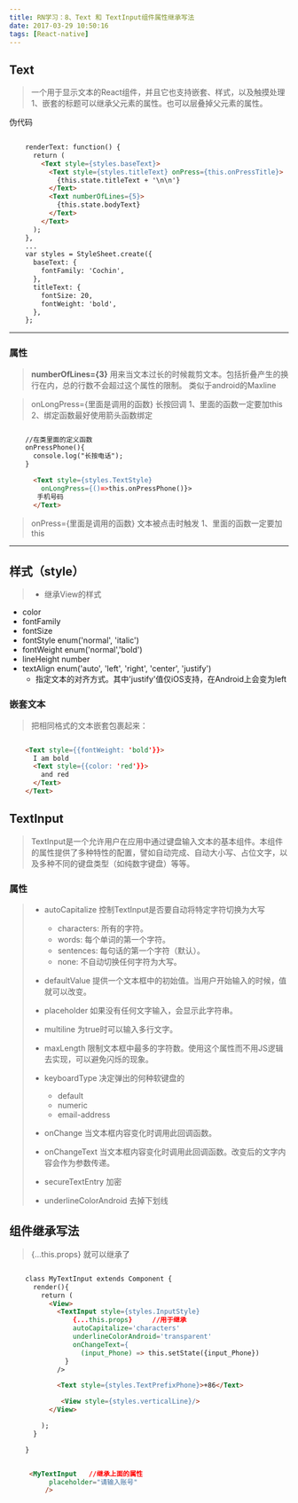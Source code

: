 ```yaml
---
title: RN学习：8、Text 和 TextInput组件属性继承写法
date: 2017-03-29 10:50:16
tags: [React-native]
---
```


## Text
>一个用于显示文本的React组件，并且它也支持嵌套、样式，以及触摸处理
 1、嵌套的标题可以继承父元素的属性。也可以层叠掉父元素的属性。


<!--more-->

伪代码

```html 
    
    renderText: function() {
      return (
        <Text style={styles.baseText}>
          <Text style={styles.titleText} onPress={this.onPressTitle}>
            {this.state.titleText + '\n\n'}
          </Text>
          <Text numberOfLines={5}>
            {this.state.bodyText}
          </Text>
        </Text>
      );
    },
    ...
    var styles = StyleSheet.create({
      baseText: {
        fontFamily: 'Cochin',
      },
      titleText: {
        fontSize: 20,
        fontWeight: 'bold',
      },
    };

```

---

### 属性

>**numberOfLines={3}**
    用来当文本过长的时候裁剪文本。包括折叠产生的换行在内，总的行数不会超过这个属性的限制。
    类似于android的Maxline


>onLongPress={里面是调用的函数} 
    长按回调
    1、里面的函数一定要加this
    2、绑定函数最好使用箭头函数绑定

```html 

    //在类里面的定义函数
    onPressPhone(){
      console.log("长按电话");
    }

      <Text style={styles.TextStyle}
        onLongPress={()=>this.onPressPhone()}>
       手机号码
      </Text>

```

>onPress={里面是调用的函数}
    文本被点击时触发
    1、里面的函数一定要加this

---

## 样式（style）

> * 继承View的样式
  * color 
  * fontFamily
  * fontSize
  * fontStyle enum('normal', 'italic')
  * fontWeight enum('normal','bold')
  * lineHeight number 
  * textAlign enum('auto', 'left', 'right', 'center', 'justify')
      - 指定文本的对齐方式。其中'justify'值仅iOS支持，在Android上会变为left


### 嵌套文本
>把相同格式的文本嵌套包裹起来：

```html 

    <Text style={{fontWeight: 'bold'}}>
      I am bold
      <Text style={{color: 'red'}}>
        and red
      </Text>
    </Text>

```


## TextInput
>TextInput是一个允许用户在应用中通过键盘输入文本的基本组件。本组件的属性提供了多种特性的配置，譬如自动完成、自动大小写、占位文字，以及多种不同的键盘类型（如纯数字键盘）等等。


### 属性

> * autoCapitalize 控制TextInput是否要自动将特定字符切换为大写
>     - characters: 所有的字符。
>     - words: 每个单词的第一个字符。
>     - sentences: 每句话的第一个字符（默认）。
>     - none: 不自动切换任何字符为大写。
>  
> * defaultValue 提供一个文本框中的初始值。当用户开始输入的时候，值就可以改变。
> * placeholder 如果没有任何文字输入，会显示此字符串。
> * multiline 为true时可以输入多行文字。
> * maxLength 限制文本框中最多的字符数。使用这个属性而不用JS逻辑去实现，可以避免闪烁的现象。
> * keyboardType 决定弹出的何种软键盘的
>     - default
>     - numeric
>     - email-address
> * onChange 当文本框内容变化时调用此回调函数。
> * onChangeText 当文本框内容变化时调用此回调函数。改变后的文字内容会作为参数传递。
> * secureTextEntry 加密
> * underlineColorAndroid 去掉下划线 




## 组件继承写法

> {...this.props} 就可以继承了

```html 

    class MyTextInput extends Component {
      render(){
        return (
          <View>
            <TextInput style={styles.InputStyle}
                {...this.props}     //用于继承
                autoCapitalize='characters'
                underlineColorAndroid='transparent'
                onChangeText={
                  (input_Phone) => this.setState({input_Phone})
              }
            />

            <Text style={styles.TextPrefixPhone}>+86</Text>

             <View style={styles.verticalLine}/>
          </View>

        );
      }

    }


     <MyTextInput   //继承上面的属性
          placeholder="请输入账号"
         />


```